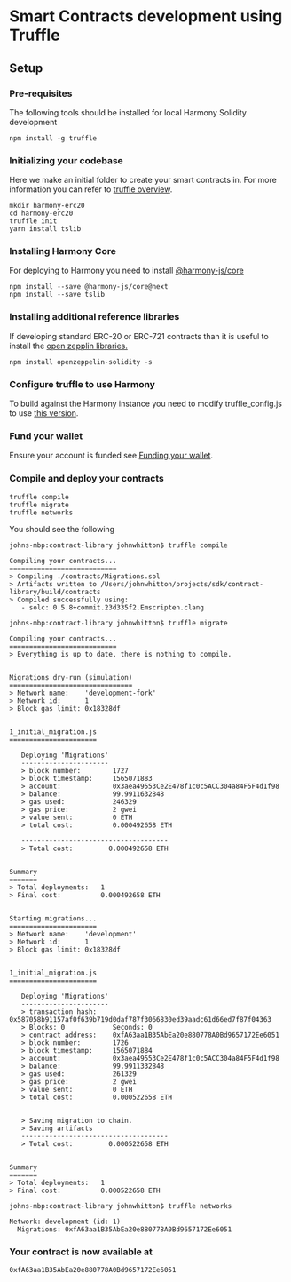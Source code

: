 # Smart Contracts development using Truffle

## Setup

### Pre-requisites

The following tools should be installed for local Harmony Solidity development

```text
npm install -g truffle
```

### Initializing your codebase

Here we make an initial folder to create your smart contracts in. For more information you can refer to [truffle overview](https://www.trufflesuite.com/docs/truffle/overview).

```text
mkdir harmony-erc20
cd harmony-erc20
truffle init
yarn install tslib
```

### Installing Harmony Core

For deploying to Harmony you need to install [@harmony-js/core](https://www.npmjs.com/package/@harmony-js/core)

```text
npm install --save @harmony-js/core@next
npm install --save tslib
```

### Installing additional reference libraries

If developing standard ERC-20 or ERC-721 contracts than it is useful to install the [open zepplin libraries.](https://openzeppelin.com/contracts/)

```text
npm install openzeppelin-solidity -s
```

### Configure truffle to use Harmony

To build against the Harmony instance you need to modify truffle\_config.js to use [this version](untitled.md).

### Fund your wallet

Ensure your account is funded see [Funding your wallet]().

### Compile and deploy your contracts

```text
truffle compile
truffle migrate
truffle networks
```

You should see the following

```text
johns-mbp:contract-library johnwhitton$ truffle compile

Compiling your contracts...
===========================
> Compiling ./contracts/Migrations.sol
> Artifacts written to /Users/johnwhitton/projects/sdk/contract-library/build/contracts
> Compiled successfully using:
   - solc: 0.5.8+commit.23d335f2.Emscripten.clang

johns-mbp:contract-library johnwhitton$ truffle migrate

Compiling your contracts...
===========================
> Everything is up to date, there is nothing to compile.


Migrations dry-run (simulation)
===============================
> Network name:    'development-fork'
> Network id:      1
> Block gas limit: 0x18328df


1_initial_migration.js
======================

   Deploying 'Migrations'
   ----------------------
   > block number:        1727
   > block timestamp:     1565071883
   > account:             0x3aea49553Ce2E478f1c0c5ACC304a84F5F4d1f98
   > balance:             99.9911632848
   > gas used:            246329
   > gas price:           2 gwei
   > value sent:          0 ETH
   > total cost:          0.000492658 ETH

   -------------------------------------
   > Total cost:         0.000492658 ETH


Summary
=======
> Total deployments:   1
> Final cost:          0.000492658 ETH


Starting migrations...
======================
> Network name:    'development'
> Network id:      1
> Block gas limit: 0x18328df


1_initial_migration.js
======================

   Deploying 'Migrations'
   ----------------------
   > transaction hash:    0x587058b91157af0f639b719d0daf787f3066830ed39aadc61d66ed7f87f04363
   > Blocks: 0            Seconds: 0
   > contract address:    0xfA63aa1B35AbEa20e880778A0Bd9657172Ee6051
   > block number:        1726
   > block timestamp:     1565071884
   > account:             0x3aea49553Ce2E478f1c0c5ACC304a84F5F4d1f98
   > balance:             99.9911332848
   > gas used:            261329
   > gas price:           2 gwei
   > value sent:          0 ETH
   > total cost:          0.000522658 ETH


   > Saving migration to chain.
   > Saving artifacts
   -------------------------------------
   > Total cost:         0.000522658 ETH


Summary
=======
> Total deployments:   1
> Final cost:          0.000522658 ETH

johns-mbp:contract-library johnwhitton$ truffle networks

Network: development (id: 1)
  Migrations: 0xfA63aa1B35AbEa20e880778A0Bd9657172Ee6051
```

### Your contract is now available at

```text
0xfA63aa1B35AbEa20e880778A0Bd9657172Ee6051
```

